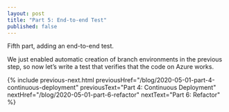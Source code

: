```yaml
---
layout: post
title: "Part 5: End-to-end Test"
published: false
---
```


Fifth part, adding an end-to-end test.

We just enabled automatic creation of branch environments in the previous step, so now let’s write a test that verifies that the code on Azure works.

{% include previous-next.html
  previousHref="/blog/2020-05-01-part-4-continuous-deployment"
  previousText="Part 4: Continuous Deployment"
  nextHref="/blog/2020-05-01-part-6-refactor"
  nextText="Part 6: Refactor"
%}
